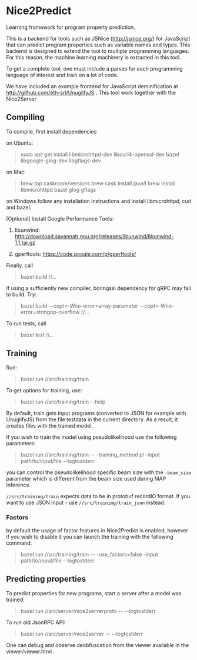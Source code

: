 # Nice2Predict
Learning framework for program property prediction.

This is a backend for tools such as JSNice (http://jsnice.org/) for JavaScript that can predict program properties such as variable names and types. This backend is designed to extend the tool to multiple programming languages. For this reason, the machine learning machinery is extracted in this tool.

To get a complete tool, one must include a parses for each programming language of interest and train on a lot of code.

We have included an example frontend for JavaScript deminification at http://github.com/eth-srl/UnuglifyJS . This tool work together with the Nice2Server

## Compiling

To compile, first install dependencies

on Ubuntu:
> sudo apt-get install libmicrohttpd-dev libcurl4-openssl-dev bazel libgoogle-glog-dev libgflags-dev

on Mac:
> brew tap caskroom/versions
> brew cask install java8
> brew install libmicrohttpd bazel glog gflags

on Windows follow any installation instructions and install libmicrohttpd, curl and bazel.

[Optional] Install Google Performance Tools:

1. libunwind: http://download.savannah.gnu.org/releases/libunwind/libunwind-1.1.tar.gz

2. gperftools: https://code.google.com/p/gperftools/

Finally, call
> bazel build //...

If using a sufficiently new compiler, boringssl dependency for gRPC may fail to build. Try:
> bazel build --copt=-Wno-error=array-parameter --copt=-Wno-error=stringop-overflow //...

To run tests, call
> bazel test //...

## Training

Run:
> bazel run //src/training/train

To get options for training, use:
> bazel run //src/training/train --help

By default, train gets input programs (converted to JSON for example with UnuglifyJS) from the file testdata in the current directory. As a result, it creates files with the trained model.

If you wish to train the model using pseudolikelihood use the following parameters:

> bazel run //src/training/train -- -training_method pl -input path/to/input/file --logtostderr

you can control the pseudolikelihood specific beam size with the `-beam_size` parameter which is different from the beam size used during MAP Inference.

`//src/training/train` expects data to be in protobuf recordIO format. If you want to use JSON input - use `//src/training/train_json` instead.

### Factors

by default the usage of factor features in Nice2Predict is enabled, however if you wish to disable it you can launch the training with the following command:

> bazel run //src/training/train -- -use_factors=false -input path/to/input/file --logtostderr

## Predicting properties

To predict properties for new programs, start a server after a model was trained:

> bazel run //src/server/nice2serverproto -- --logtostderr

To run old JsonRPC API:
> bazel run //src/server/nice2server -- --logtostderr

One can debug and observe deobfuscation from the viewer available in the viewer/viewer.html .
